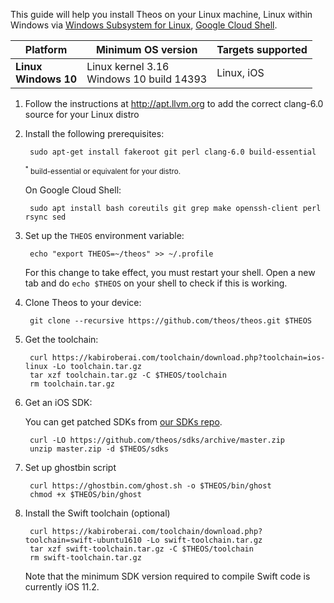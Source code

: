 This guide will help you install Theos on your Linux machine, Linux within Windows via [Windows Subsystem for Linux](https://docs.microsoft.com/windows/wsl), [Google Cloud Shell](https://console.cloud.google.com/cloudshell).

| Platform | Minimum OS version | Targets supported
|----------|--------------------|-------------------|
| **Linux** <br> **Windows 10** | Linux kernel 3.16 <br> Windows 10 build 14393 | Linux, iOS |

1. Follow the instructions at <http://apt.llvm.org> to add the correct clang-6.0 source for your Linux distro

2. Install the following prerequisites:

        sudo apt-get install fakeroot git perl clang-6.0 build-essential

    <sup>
    <sup>*</sup> build-essential or equivalent for your distro.
    </sup>

	On Google Cloud Shell:

		sudo apt install bash coreutils git grep make openssh-client perl rsync sed

3. Set up the `THEOS` environment variable:

        echo "export THEOS=~/theos" >> ~/.profile

    For this change to take effect, you must restart your shell. Open a new tab and do `echo $THEOS` on your shell to check if this is working.

4. Clone Theos to your device:

        git clone --recursive https://github.com/theos/theos.git $THEOS

5. Get the toolchain:

        curl https://kabiroberai.com/toolchain/download.php?toolchain=ios-linux -Lo toolchain.tar.gz
        tar xzf toolchain.tar.gz -C $THEOS/toolchain
        rm toolchain.tar.gz

6. Get an iOS SDK:

    You can get patched SDKs from [our SDKs repo](https://github.com/theos/sdks).

		curl -LO https://github.com/theos/sdks/archive/master.zip
		unzip master.zip -d $THEOS/sdks

7. Set up ghostbin script

		curl https://ghostbin.com/ghost.sh -o $THEOS/bin/ghost
		chmod +x $THEOS/bin/ghost

8. Install the Swift toolchain (optional)

		curl https://kabiroberai.com/toolchain/download.php?toolchain=swift-ubuntu1610 -Lo swift-toolchain.tar.gz
		tar xzf swift-toolchain.tar.gz -C $THEOS/toolchain
		rm swift-toolchain.tar.gz

    Note that the minimum SDK version required to compile Swift code is currently iOS 11.2.